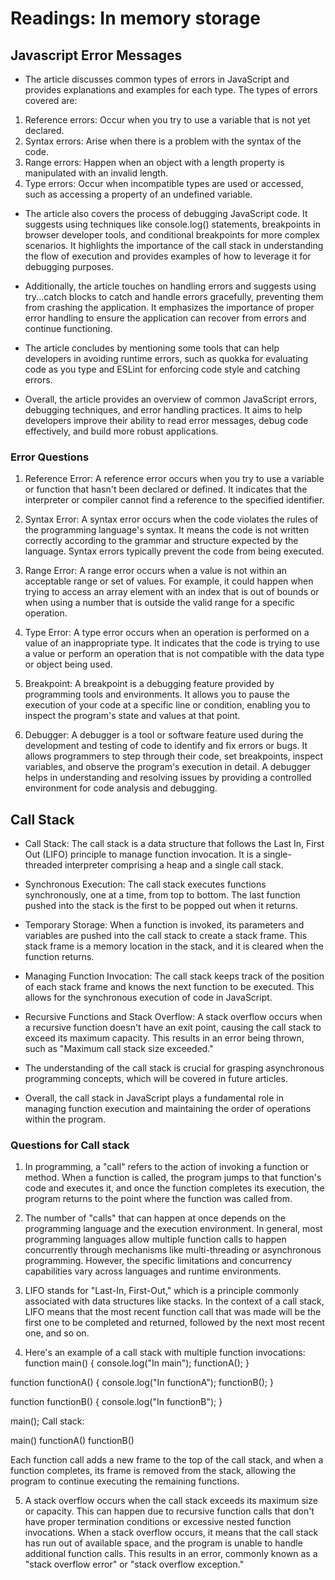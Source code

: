 # Readings: In memory storage

## Javascript Error Messages

* The article discusses common types of errors in JavaScript and provides explanations and examples for each type. The types of errors covered are:

1. Reference errors: Occur when you try to use a variable that is not yet declared.
2. Syntax errors: Arise when there is a problem with the syntax of the code.
3. Range errors: Happen when an object with a length property is manipulated with an invalid length.
4. Type errors: Occur when incompatible types are used or accessed, such as accessing a property of an undefined variable.

* The article also covers the process of debugging JavaScript code. It suggests using techniques like console.log() statements, breakpoints in browser developer tools, and conditional breakpoints for more complex scenarios. It highlights the importance of the call stack in understanding the flow of execution and provides examples of how to leverage it for debugging purposes.

* Additionally, the article touches on handling errors and suggests using try...catch blocks to catch and handle errors gracefully, preventing them from crashing the application. It emphasizes the importance of proper error handling to ensure the application can recover from errors and continue functioning.

* The article concludes by mentioning some tools that can help developers in avoiding runtime errors, such as quokka for evaluating code as you type and ESLint for enforcing code style and catching errors.

* Overall, the article provides an overview of common JavaScript errors, debugging techniques, and error handling practices. It aims to help developers improve their ability to read error messages, debug code effectively, and build more robust applications.

### Error Questions

1. Reference Error: A reference error occurs when you try to use a variable or function that hasn't been declared or defined. It indicates that the interpreter or compiler cannot find a reference to the specified identifier.

2. Syntax Error: A syntax error occurs when the code violates the rules of the programming language's syntax. It means the code is not written correctly according to the grammar and structure expected by the language. Syntax errors typically prevent the code from being executed.

3. Range Error: A range error occurs when a value is not within an acceptable range or set of values. For example, it could happen when trying to access an array element with an index that is out of bounds or when using a number that is outside the valid range for a specific operation.

4. Type Error: A type error occurs when an operation is performed on a value of an inappropriate type. It indicates that the code is trying to use a value or perform an operation that is not compatible with the data type or object being used.

5. Breakpoint: A breakpoint is a debugging feature provided by programming tools and environments. It allows you to pause the execution of your code at a specific line or condition, enabling you to inspect the program's state and values at that point.

6. Debugger: A debugger is a tool or software feature used during the development and testing of code to identify and fix errors or bugs. It allows programmers to step through their code, set breakpoints, inspect variables, and observe the program's execution in detail. A debugger helps in understanding and resolving issues by providing a controlled environment for code analysis and debugging.

## Call Stack

* Call Stack: The call stack is a data structure that follows the Last In, First Out (LIFO) principle to manage function invocation. It is a single-threaded interpreter comprising a heap and a single call stack.

* Synchronous Execution: The call stack executes functions synchronously, one at a time, from top to bottom. The last function pushed into the stack is the first to be popped out when it returns.

* Temporary Storage: When a function is invoked, its parameters and variables are pushed into the call stack to create a stack frame. This stack frame is a memory location in the stack, and it is cleared when the function returns.

* Managing Function Invocation: The call stack keeps track of the position of each stack frame and knows the next function to be executed. This allows for the synchronous execution of code in JavaScript.

* Recursive Functions and Stack Overflow: A stack overflow occurs when a recursive function doesn't have an exit point, causing the call stack to exceed its maximum capacity. This results in an error being thrown, such as "Maximum call stack size exceeded."

* The understanding of the call stack is crucial for grasping asynchronous programming concepts, which will be covered in future articles.

* Overall, the call stack in JavaScript plays a fundamental role in managing function execution and maintaining the order of operations within the program.

### Questions for Call stack

1. In programming, a "call" refers to the action of invoking a function or method. When a function is called, the program jumps to that function's code and executes it, and once the function completes its execution, the program returns to the point where the function was called from.

2. The number of "calls" that can happen at once depends on the programming language and the execution environment. In general, most programming languages allow multiple function calls to happen concurrently through mechanisms like multi-threading or asynchronous programming. However, the specific limitations and concurrency capabilities vary across languages and runtime environments.

3. LIFO stands for "Last-In, First-Out," which is a principle commonly associated with data structures like stacks. In the context of a call stack, LIFO means that the most recent function call that was made will be the first one to be completed and returned, followed by the next most recent one, and so on.

4. Here's an example of a call stack with multiple function invocations:
function main() {
  console.log("In main");
  functionA();
}

function functionA() {
  console.log("In functionA");
  functionB();
}

function functionB() {
  console.log("In functionB");
}

main();
Call stack:

main()
functionA()
functionB()

Each function call adds a new frame to the top of the call stack, and when a function completes, its frame is removed from the stack, allowing the program to continue executing the remaining functions.



5. A stack overflow occurs when the call stack exceeds its maximum size or capacity. This can happen due to recursive function calls that don't have proper termination conditions or excessive nested function invocations. When a stack overflow occurs, it means that the call stack has run out of available space, and the program is unable to handle additional function calls. This results in an error, commonly known as a "stack overflow error" or "stack overflow exception."
